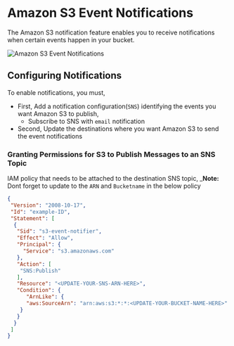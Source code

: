 # Amazon S3 Event Notifications
The Amazon S3 notification feature enables you to receive notifications when certain events happen in your bucket. 

![Amazon S3 Event Notifications](https://raw.githubusercontent.com/miztiik/AWS-Demos/master/How-To/setup-s3-event-sns-notification/images/AWS-S3-Events.png)
## Configuring Notifications
To enable notifications, you must,
- First, Add a notification configuration(`SNS`) identifying the events you want Amazon S3 to publish,
  - Subscribe to SNS with `email` notification
- Second, Update the destinations where you want Amazon S3 to send the event notifications

### Granting Permissions for S3 to Publish Messages to an SNS Topic
IAM policy that needs to be attached to the destination SNS topic,
_**Note:** Dont forget to update to the `ARN` and `Bucketname` in the below policy
```json
{
 "Version": "2008-10-17",
 "Id": "example-ID",
 "Statement": [
  {
   "Sid": "s3-event-notifier",
   "Effect": "Allow",
   "Principal": {
     "Service": "s3.amazonaws.com"
   },
   "Action": [
    "SNS:Publish"
   ],
   "Resource": "<UPDATE-YOUR-SNS-ARN-HERE>",
   "Condition": {
      "ArnLike": {          
      "aws:SourceArn": "arn:aws:s3:*:*:<UPDATE-YOUR-BUCKET-NAME-HERE>"
    }
   }
  }
 ]
}
